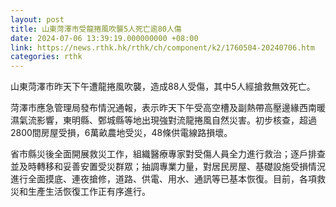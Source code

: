```yaml
---
layout: post
title: 山東菏澤市受龍捲風吹襲5人死亡逾80人傷
date: 2024-07-06 13:39:19.000000000 +08:00
link: https://news.rthk.hk/rthk/ch/component/k2/1760504-20240706.htm
categories: rthk
---
```


山東菏澤市昨天下午遭龍捲風吹襲，造成88人受傷，其中5人經搶救無效死亡。

菏澤市應急管理局發布情況通報，表示昨天下午受高空槽及副熱帶高壓邊緣西南暖濕氣流影響，東明縣、鄄城縣等地出現強對流龍捲風自然災害。初步核查，超過2800間房屋受損，6萬畝農地受災，48條供電線路損壞。

省市縣災後全面開展救災工作，組織醫療專家對受傷人員全力進行救治；逐戶排查並及時轉移和妥善安置受災群眾；抽調專業力量，對居民房屋、基礎設施受損情況進行全面摸底、連夜搶修，道路、供電、用水、通訊等已基本恢復。目前，各項救災和生產生活恢復工作正有序進行。
